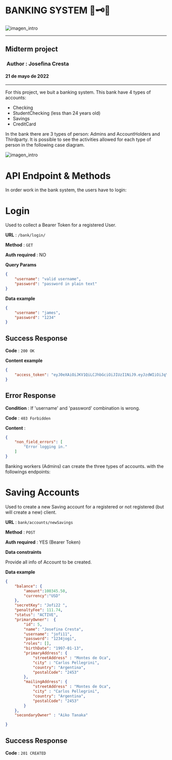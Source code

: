 #  BANKING SYSTEM 🏦🗝💸

![imagen_intro](img/imagen_intro.png)

---



## Midterm project

###  Author : Josefina Cresta

#### 21 de mayo de 2022

---

For this project, we buit a banking system. 
This bank have 4 types of accounts: 

- Checking 
- StudentChecking (less than 24 years old)
- Savings 
- CreditCard 

In the bank there are 3 types of person: Admins and AccountHolders and Thirdparty.
It is possible to see the activities allowed for each type of person in the following case diagram.

![imagen_intro](img/imagen_intro.png)

# API Endpoint & Methods

In order work in the bank system, the users have to login:

# Login

Used to collect a Bearer Token for a registered User.

**URL** : `/bank/login/`

**Method** : `GET`

**Auth required** : NO

**Query Params**

```json
{
    "username": "valid username",
    "password": "password in plain text"
}
```

**Data example**

```json
{
    "username": "james",
    "password": "1234"
}
```

## Success Response

**Code** : `200 OK`

**Content example**

```json
{
    "access_token": "eyJ0eXAiOiJKV1QiLCJhbGciOiJIUzI1NiJ9.eyJzdWIiOiJqYW1lcyIsInJvbGVzIjpbIlJPTEVfQURNSU4iXSwiaXNzIjoiaHR0cDovL2xvY2FsaG9zdDo4MDgwL2JhbmsvbG9naW4iLCJleHAiOjE2NTMxNjg0MTF9.DM8loFdcS00Q704eqqWsV-tMuT1lOinQDvQWQQ5gE1c"
}
```

## Error Response

**Condition** : If 'username' and 'password' combination is wrong.

**Code** : `403 Forbidden`

**Content** :

```json
{
    "non_field_errors": [
        "Error logging in."
    ]
}
```


Banking workers (Admins) can create the three types of accounts. 
with the followings endpoints:

# Saving Accounts

Used to create a new Saving account for a registered or not registered (but will create a new) client.

**URL** : `bank/accounts/newSavings`

**Method** : `POST`

**Auth required** : YES (Bearer Token)

**Data constraints**

Provide all info of Account to be created.

**Data example**

```json
{
    "balance": {
        "amount":100345.50,
        "currency":"USD"
    },
    "secretKey": "Jofi22 ",
    "penaltyFee": 111.74,
    "status": "ACTIVE",
    "primaryOwner":  {
        "id": 5,
        "name": "Josefina Cresta",
        "username": "jofi11",
        "password": "1234jogi",
        "roles": [],
        "birthDate": "1997-01-13",
        "primaryAddress": {
            "streetAddress" : "Montes de Oca",
            "city" : "Carlos Pellegrini",
            "country": "Argentina",
            "postalCode": "2453"
        },
        "mailingAddress": {
            "streetAddress" : "Montes de Oca",
            "city" : "Carlos Pellegrini",
            "country": "Argentina",
            "postalCode": "2453"
        }
    },
    "secondaryOwner" : "Aiko Tanaka"

}
```

## Success Response

**Code** : `201 CREATED`

